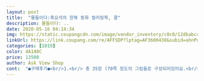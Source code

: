 ```yaml
---
layout: post 
title:  "물들이다:흑요석의 한복 동화 컬러링북, 클" 
description: 물들이다: ..
date: 2020-05-16 04:14:34 
img: https://static.coupangcdn.com/image/vendor_inventory/c0c0/12dbabcc541f3272ecb32b3edca7a82626818e88c23149c8267ae06660e5.jpg 
linkUrl: https://link.coupang.com/re/AFFSDP?lptag=AF3600438&subid=ahnPublicAsk&pageKey=17542591&itemId=70371974&vendorItemId=3122196279&traceid=V0-113-9411915584254c9d 
categories: [1019] 
color: 4A148C 
price: 13500 
author: Ask View Shop 
cont:  "●구매후기●<br/>1.<br/> 총 35장 (70쪽 정도의 그림들로 구성되어있어요.<br/>) + 컬러 일러스트 몇장<br/>2.<br/> 백설공주 신데렐라 인어공주 빨간모자 이상한나라의앨리스 라푼젤 미녀와야수 등<br/>3.<br/> 그림은 화려하구요 한복의 색감, 꽃들의 색감을 잘 표현할 수 있을 법한 그림인 것 같아요.<br/><br/>4.<br/> 책표지는 두껍고 빳빳한 종이로 되어있고요<br/>가지고 있는 것 만으로 기분이 좋아집니다.<br/><br/>고전동화 또는 유명한 디즈니동화등을 한복동화 한국 고전동화의 느낌으로 재해석하여 그림으로 표현되었어요.<br/><br/>구성:<br/>그림체도 너무 이쁘고 틈틈히 하는데 힐링되는 기분이예요^^<br/>매일매일하고싶은 애기재워놓고 하구있네요♡<br/>색연필 뿐만 아니라 왠만한 펜으로 색칠을 해도 괜찮을 것 같아요.<br/><br/>아직 색칠하지는 않았고 어떤그림이 있는지 펴봤는데 다 예쁘고 한복을 입혀서 더 예쁘게 느껴지는거같아요<br/>어떤건 그림 하나가 두페이지에 걸쳐진것 (배경들 포함)<br/>어떤건 한페이지에 인물 그림 1개씩 이런식으로 구성이 되어있어요.<br/><br/>이것저것 컬러링 책을 여러권 구매해서 아직 이건 색칠을 하진 않았는데<br/>종이 질감은 두꺼운 편이며<br/>컬러링을 다 완성하고 나면 하나의 제대로 된 그림책이 될 것 같은 느낌이에요.<br/><br/>" 
---
```

